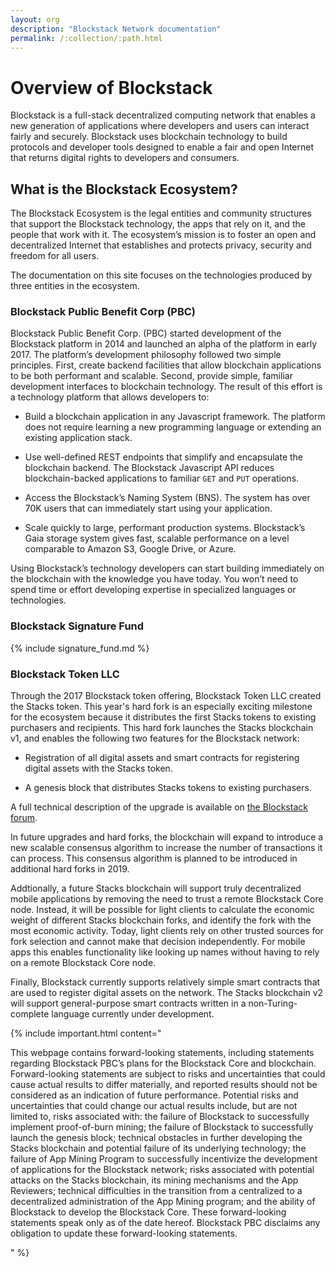 ```yaml
---
layout: org
description: "Blockstack Network documentation"
permalink: /:collection/:path.html
---
```

# Overview of Blockstack

Blockstack is a full-stack decentralized computing network that enables a new generation of applications where developers and users can interact fairly and securely. Blockstack uses blockchain technology to build protocols and developer tools designed to enable a fair and open Internet that returns digital rights to developers and consumers.


## What is the Blockstack Ecosystem?

The Blockstack Ecosystem is the legal entities and community structures that support the Blockstack technology, the apps that rely on it, and the people that work with it. The ecosystem’s mission is to foster an open and decentralized Internet that establishes and protects privacy, security and freedom for all users.

The documentation on this site focuses on the technologies produced by three entities in the ecosystem.


### Blockstack Public Benefit Corp (PBC)

Blockstack Public Benefit Corp. (PBC) started development of the Blockstack
platform in 2014 and launched an alpha of the platform in early 2017. The
platform’s development philosophy followed two simple principles. First, create
backend facilities that allow blockchain applications to be both performant and
scalable. Second, provide simple, familiar development interfaces to blockchain
technology. The result of this effort is a technology platform that allows
developers to:

- Build a blockchain application in any Javascript framework. The platform does not require learning a new programming language or extending an existing application stack.

- Use well-defined REST endpoints that simplify and encapsulate the blockchain backend. The Blockstack Javascript API reduces blockchain-backed applications to familiar `GET` and `PUT` operations.

- Access the Blockstack’s Naming System (BNS). The system has over 70K users that can immediately start using your application.

- Scale quickly to large, performant production systems. Blockstack’s Gaia storage system gives fast, scalable performance on a level comparable to Amazon S3, Google Drive, or Azure.

Using Blockstack’s technology developers can start building immediately on the
blockchain with the knowledge you have today. You won’t need to spend time or
effort developing expertise in specialized languages or technologies.

### Blockstack Signature Fund

{% include signature_fund.md %}

### Blockstack Token LLC

Through the 2017 Blockstack token offering, Blockstack Token LLC created the
Stacks token. This year's hard fork is an especially exciting milestone for the ecosystem because it distributes the first Stacks tokens to existing purchasers and recipients. This hard fork launches the Stacks blockchain v1, and enables the following two features for the Blockstack network:

* Registration of all digital assets and smart contracts for registering digital assets with the Stacks token.

* A genesis block that distributes Stacks tokens to existing purchasers.

A full technical description of the upgrade is available on <a href="https://forum.blockstack.org/t/blockstack-annual-hard-fork-2018/6518" target="\blank" >the Blockstack forum</a>.

In future upgrades and hard forks, the blockchain will expand to introduce a new
scalable consensus algorithm to increase the number of transactions it can
process.  This consensus algorithm is planned to be introduced in additional
hard forks in 2019.

Addtionally, a future Stacks blockchain will support truly decentralized mobile
applications by removing the need to trust a remote Blockstack Core node.
Instead, it will be possible for light clients to calculate the economic weight
of different Stacks blockchain forks, and identify the fork with the most
economic activity. Today, light clients  rely on other trusted sources for fork
selection and cannot make that decision independently. For mobile apps this
enables functionality like looking up names without having to rely on a remote
Blockstack Core node.

Finally, Blockstack currently supports relatively simple smart contracts that
are used to register digital assets on the network. The Stacks blockchain v2
will support general-purpose smart contracts written in a non-Turing-complete
language currently under development.

{% include important.html content="<p>This webpage
contains forward-looking statements, including statements regarding Blockstack
PBC’s plans for the Blockstack Core and blockchain. Forward-looking statements
are subject to risks and uncertainties that could cause actual results to differ
materially, and reported results should not be considered as an indication of
future performance. Potential risks and uncertainties that could change our
actual results include, but are not limited to, risks associated with: the
failure of Blockstack to successfully implement proof-of-burn mining; the
failure of Blockstack to successfully launch the genesis block; technical
obstacles in further developing the Stacks blockchain and potential failure of
its underlying technology; the failure of App Mining Program to successfully
incentivize the development of applications for the Blockstack network; risks
associated with potential attacks on the Stacks blockchain, its mining
mechanisms and the App Reviewers; technical difficulties in the transition from
a centralized to a decentralized administration of the App Mining program; and
the ability of Blockstack to develop the Blockstack Core. These forward-looking
statements speak only as of the date hereof. Blockstack PBC disclaims any
obligation to update these forward-looking statements.</p>" %}
